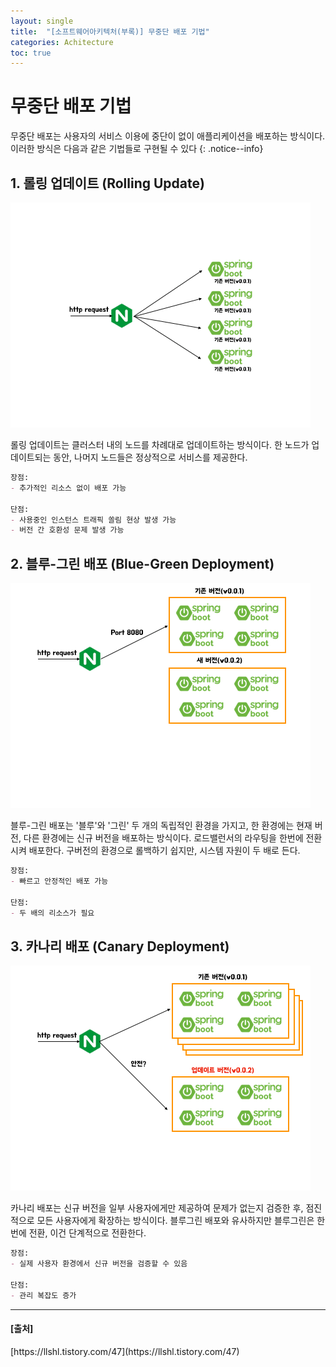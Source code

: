 ```yaml
---
layout: single
title:  "[소프트웨어아키텍처(부록)] 무중단 배포 기법"
categories: Achitecture
toc: true
---
```


# 무중단 배포 기법

무중단 배포는 사용자의 서비스 이용에 중단이 없이 애플리케이션을 배포하는 방식이다. 이러한 방식은 다음과 같은 기법들로 구현될 수 있다
{: .notice--info}

## 1. 롤링 업데이트 (Rolling Update)

![](/assets/images/rolling.gif)

롤링 업데이트는 클러스터 내의 노드를 차례대로 업데이트하는 방식이다. 한 노드가 업데이트되는 동안, 나머지 노드들은 정상적으로 서비스를 제공한다.

```markdown
장점: 
- 추가적인 리소스 없이 배포 가능

단점: 
- 사용중인 인스턴스 트래픽 쏠림 현상 발생 가능
- 버전 간 호환성 문제 발생 가능
```

## 2. 블루-그린 배포 (Blue-Green Deployment)

![](/assets/images/blue-green.gif)

블루-그린 배포는 '블루'와 '그린' 두 개의 독립적인 환경을 가지고, 한 환경에는 현재 버전, 다른 환경에는 신규 버전을 배포하는 방식이다. 로드밸런서의 라우팅을 한번에 전환시켜 배포한다. 구버전의 환경으로 롤백하기 쉽지만, 시스템 자원이 두 배로 든다.

```markdown
장점: 
- 빠르고 안정적인 배포 가능

단점: 
- 두 배의 리소스가 필요
```

## 3. 카나리 배포 (Canary Deployment)

![](/assets/images/canary.gif)

카나리 배포는 신규 버전을 일부 사용자에게만 제공하여 문제가 없는지 검증한 후, 점진적으로 모든 사용자에게 확장하는 방식이다. 블루그린 배포와 유사하지만 블루그린은 한번에 전환, 이건 단계적으로 전환한다.

```markdown
장점: 
- 실제 사용자 환경에서 신규 버전을 검증할 수 있음

단점: 
- 관리 복잡도 증가
```


---
<h4>[출처]</h4>
[https://llshl.tistory.com/47](https://llshl.tistory.com/47)
